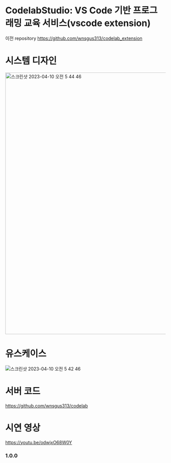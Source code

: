 # CodelabStudio: VS Code 기반 프로그래밍 교육 서비스(vscode extension)
이전 repository https://github.com/wnsgus313/codelab_extension

# 시스템 디자인
<img width="821" alt="스크린샷 2023-04-10 오전 5 44 46" src="https://user-images.githubusercontent.com/37920523/230795726-f7425e74-2d59-4ad5-9766-51596157ce80.png">

# 유스케이스
![스크린샷 2023-04-10 오전 5 42 46](https://user-images.githubusercontent.com/37920523/230795723-3587c7b4-9b29-460b-9859-20255b5a9abb.png)

# 서버 코드
https://github.com/wnsgus313/codelab

# 시연 영상
https://youtu.be/odwjxO68W0Y

### 1.0.0
